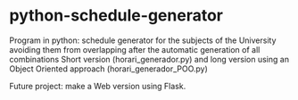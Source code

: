 # python-schedule-generator
Program in python: schedule generator for the subjects of the University avoiding them from overlapping after the automatic generation of all combinations
Short version (horari_generador.py) and long version using an Object Oriented approach (horari_generador_POO.py)

Future project: make a Web version using Flask.

